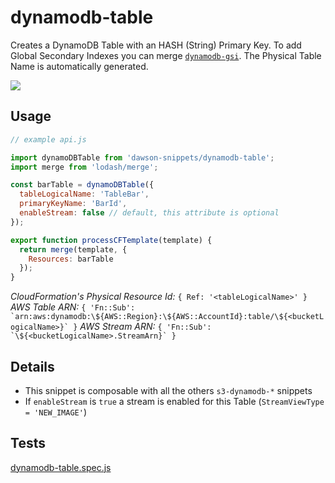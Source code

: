 
dynamodb-table
===

Creates a DynamoDB Table with an HASH (String) Primary Key. To add Global Secondary Indexes you can merge [`dynamodb-gsi`](/dynamodb-gsi).
The Physical Table Name is automatically generated.  

![](https://nodei.co/npm/dawson-snippets.png?mini=true)

## Usage

```js
// example api.js

import dynamoDBTable from 'dawson-snippets/dynamodb-table';
import merge from 'lodash/merge';

const barTable = dynamoDBTable({
  tableLogicalName: 'TableBar',
  primaryKeyName: 'BarId',
  enableStream: false // default, this attribute is optional
});

export function processCFTemplate(template) {
  return merge(template, {
    Resources: barTable
  });
}
```

*CloudFormation's Physical Resource Id:* `{ Ref: '<tableLogicalName>' }`  
*AWS Table ARN:* ```{ 'Fn::Sub': `arn:aws:dynamodb:\${AWS::Region}:\${AWS::AccountId}:table/\${<bucketLogicalName>}` }```
*AWS Stream ARN:* ```{ 'Fn::Sub': `\${<bucketLogicalName>.StreamArn}` }```

## Details

* This snippet is composable with all the others `s3-dynamodb-*` snippets
* If `enableStream` is `true` a stream is enabled for this Table (`StreamViewType = 'NEW_IMAGE'`)


## Tests

[dynamodb-table.spec.js](/__tests__/dynamodb-table.spec.js)
